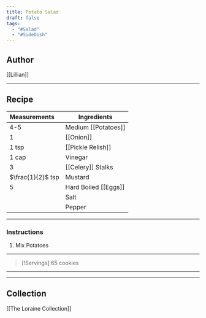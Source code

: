```yaml
---
title: Potato Salad
draft: false
tags:
  - "#Salad"
  - "#SideDish"
---
```

## Author
[[Lillian]]
___
## Recipe

| Measurements      | Ingredients          |
| :---------------- | -------------------- |
| 4-5               | Medium [[Potatoes]]  |
| 1                 | [[Onion]]            |
| 1 tsp             | [[Pickle Relish]]    |
| 1 cap             | Vinegar              |
| 3                 | [[Celery]] Stalks    |
| $\frac{1}{2}$ tsp | Mustard              |
| 5                 | Hard Boiled [[Eggs]] |
|                   | Salt                 |
|                   | Pepper               |
___
### Instructions
1. Mix Potatoes 
___
>[!Servings]
>65 cookies

___


___
## Collection
[[The Loraine Collection]]
